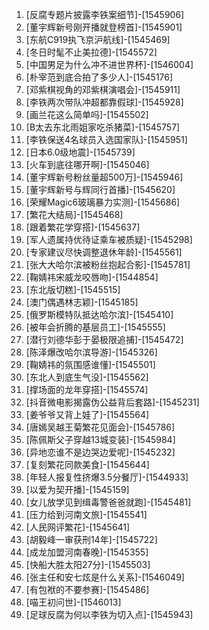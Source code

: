 
1. [反腐专题片披露李铁案细节]-[1545906]
1. [董宇辉新号刚开播就登榜首]-[1545901]
1. [东航C919执飞京沪航线]-[1545469]
1. [冬日时髦不止美拉德]-[1545572]
1. [中国男足为什么冲不进世界杯]-[1546004]
1. [朴宰范到底合拍了多少人]-[1545176]
1. [邓紫棋视角的邓紫棋演唱会]-[1545911]
1. [李铁两次带队冲超都靠假球]-[1545928]
1. [画兰花这么简单吗]-[1545502]
1. [B太去东北雨姐家吃杀猪菜]-[1545757]
1. [李铁保送4名球员入选国家队]-[1545951]
1. [日本6.0级地震]-[1545739]
1. [火车到底往哪开啊]-[1545046]
1. [董宇辉新号粉丝量超500万]-[1545946]
1. [董宇辉新号与辉同行首播]-[1545620]
1. [荣耀Magic6玻璃暴力实测]-[1545686]
1. [繁花大结局]-[1545468]
1. [跟着繁花学穿搭]-[1545637]
1. [军人遗属持优待证乘车被质疑]-[1545298]
1. [专家建议尽快调整退休年龄]-[1545561]
1. [张大大哈尔滨被粉丝抱起合影]-[1545781]
1. [鞠婧祎宋威龙咬唇吻]-[1544854]
1. [东北版切糕]-[1545515]
1. [澳门偶遇林志颖]-[1545185]
1. [俄罗斯模特队抵达哈尔滨]-[1545410]
1. [被年会折腾的基层员工]-[1545555]
1. [潜行刘德华彭于晏极限追捕]-[1545472]
1. [陈泽爆改哈尔滨导游]-[1545326]
1. [鞠婧祎的氛围感谁懂]-[1545501]
1. [东北人到底生气没]-[1545562]
1. [撑场面的龙年穿搭]-[1545574]
1. [抖音微电影揭露伪公益背后套路]-[1545231]
1. [姜爷爷又背上娃了]-[1545564]
1. [唐嫣吴越王菊繁花见面会]-[1545786]
1. [陈佩斯父子穿越13城变装]-[1545984]
1. [异地恋谁不是边哭边爱呢]-[1545232]
1. [复刻繁花同款美食]-[1545644]
1. [年轻人报复性挤爆3.5分餐厅]-[1544933]
1. [以爱为契开播]-[1545159]
1. [女儿放学见到缉毒警爸爸就跑]-[1545481]
1. [压力给到河南文旅]-[1545541]
1. [人民网评繁花]-[1545641]
1. [胡毅峰一审获刑14年]-[1545722]
1. [成龙加盟河南春晚]-[1545355]
1. [快船大胜太阳27分]-[1545503]
1. [张主任和安七炫是什么关系]-[1546049]
1. [有包袱的不要参赛]-[1545486]
1. [喵王初问世]-[1546013]
1. [足球反腐为何以李铁为切入点]-[1545943]